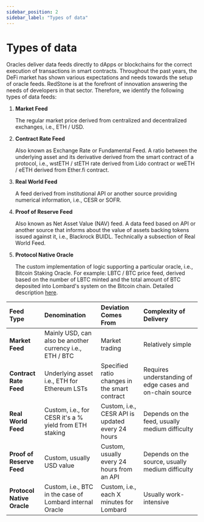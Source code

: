```yaml
---
sidebar_position: 2
sidebar_label: "Types of data"
---
```


# Types of data

Oracles deliver data feeds directly to dApps or blockchains for the correct execution of transactions in smart contracts. Throughout the past years, the DeFi market has shown various expectations and needs towards the setup of oracle feeds. RedStone is at the forefront of innovation answering the needs of developers in that sector. Therefore, we identify the following types of data feeds:

1. **Market Feed**

   The regular market price derived from centralized and decentralized exchanges, i.e., ETH / USD.

2. **Contract Rate Feed**

   Also known as Exchange Rate or Fundamental Feed. A ratio between the underlying asset and its derivative derived from the smart contract of a protocol, i.e., wstETH / stETH rate derived from Lido contract or weETH / eETH derived from Ether.fi contract.

3. **Real World Feed**

   A feed derived from institutional API or another source providing numerical information, i.e., CESR or SOFR.

4. **Proof of Reserve Feed**

   Also known as Net Asset Value (NAV) feed. A data feed based on API or another source that informs about the value of assets backing tokens issued against it, i.e., Blackrock BUIDL. Technically a subsection of Real World Feed.

5. **Protocol Native Oracle**

   The custom implementation of logic supporting a particular oracle, i.e., Bitcoin Staking Oracle. For example: LBTC / BTC price feed, derived based on the number of LBTC minted and the total amount of BTC deposited into Lombard's system on the Bitcoin chain. Detailed description [here](./lombard.md).

| Feed Type                  | Denomination                                             | Deviation Comes From                             | Complexity of Delivery                                   |
| :------------------------- | :------------------------------------------------------- | :----------------------------------------------- | :------------------------------------------------------- |
| **Market Feed**            | Mainly USD, can also be another currency i.e., ETH / BTC | Market trading                                   | Relatively simple                                        |
| **Contract Rate Feed**     | Underlying asset i.e., ETH for Ethereum LSTs             | Specified ratio changes in the smart contract    | Requires understanding of edge cases and on-chain source |
| **Real World Feed**        | Custom, i.e., for CESR it's a % yield from ETH staking   | Custom, i.e., CESR API is updated every 24 hours | Depends on the feed, usually medium difficulty           |
| **Proof of Reserve Feed**  | Custom, usually USD value                                | Custom, usually every 24 hours from an API       | Depends on the source, usually medium difficulty         |
| **Protocol Native Oracle** | Custom, i.e., BTC in the case of Lombard internal Oracle | Custom, i.e., each X minutes for Lombard         | Usually work-intensive                                   |
